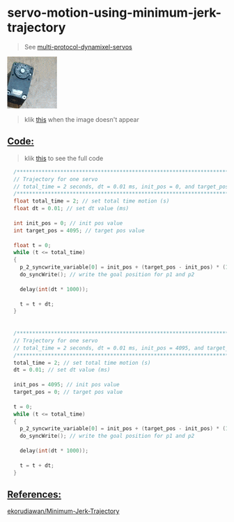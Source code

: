# servo-motion-using-minimum-jerk-trajectory

>See [multi-protocol-dynamixel-servos](https://github.com/charlierolando/multi-protocol-dynamixel-servos/tree/main/)

![Result](https://github.com/charlierolando/servo-motion-using-minimum-jerk-trajectory/blob/main/images/images1.gif)

>klik [this](https://github.com/charlierolando/servo-motion-using-minimum-jerk-trajectory/blob/main/images/images1.gif) when the image doesn't appear

## [Code:](#code)

>klik [this](https://github.com/charlierolando/servo-motion-using-minimum-jerk-trajectory/blob/master/source/servo-motion-using-minimum-jerk-trajectory/servo-motion-using-minimum-jerk-trajectory.ino) to see the full code

```cpp title="editt.cpp"
  /****************************************************************************/
  // Trajectory for one servo
  // total_time = 2 seconds, dt = 0.01 ms, init_pos = 0, and target_pos = 4095
  /****************************************************************************/
  float total_time = 2; // set total time motion (s)
  float dt = 0.01; // set dt value (ms)

  int init_pos = 0; // init pos value
  int target_pos = 4095; // target pos value

  float t = 0;
  while (t <= total_time)
  {
    p_2_syncwrite_variable[0] = init_pos + (target_pos - init_pos) * (10 * pow((t / total_time), 3) - 15 *  pow((t / total_time), 4) + 6 *  pow((t / total_time), 5));
    do_syncWrite(); // write the goal position for p1 and p2

    delay(int(dt * 1000));

    t = t + dt;
  }


  /****************************************************************************/
  // Trajectory for one servo
  // total_time = 2 seconds, dt = 0.01 ms, init_pos = 4095, and target_pos = 0
  /****************************************************************************/
  total_time = 2; // set total time motion (s)
  dt = 0.01; // set dt value (ms)

  init_pos = 4095; // init pos value
  target_pos = 0; // target pos value

  t = 0;
  while (t <= total_time)
  {
    p_2_syncwrite_variable[0] = init_pos + (target_pos - init_pos) * (10 * pow((t / total_time), 3) - 15 *  pow((t / total_time), 4) + 6 *  pow((t / total_time), 5));
    do_syncWrite(); // write the goal position for p1 and p2

    delay(int(dt * 1000));

    t = t + dt;
  }
```

## [References:](#references)

[ekorudiawan/Minimum-Jerk-Trajectory](https://github.com/ekorudiawan/Minimum-Jerk-Trajectory/tree/master)
